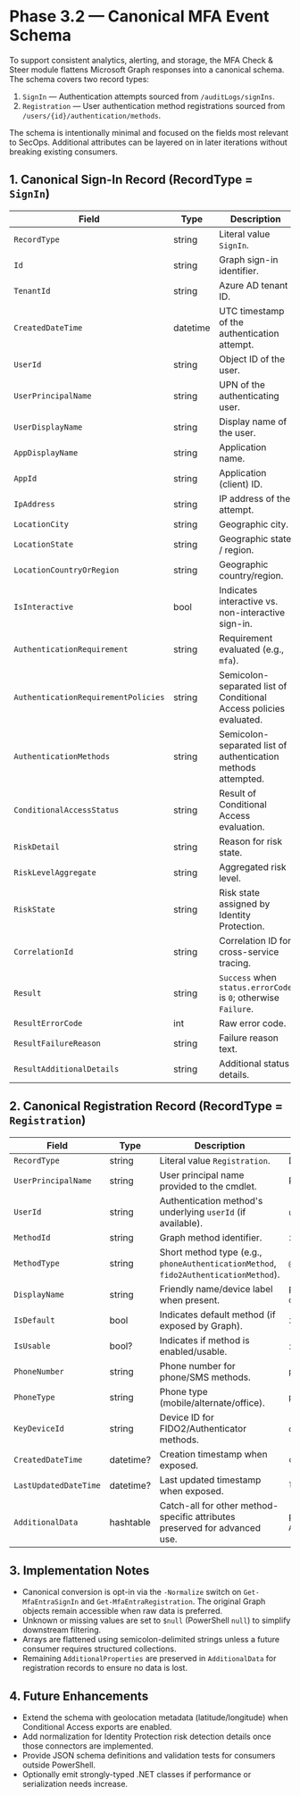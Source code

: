 # Phase 3.2 — Canonical MFA Event Schema

To support consistent analytics, alerting, and storage, the MFA Check & Steer module flattens Microsoft Graph responses into a canonical schema. The schema covers two record types:

1. `SignIn` — Authentication attempts sourced from `/auditLogs/signIns`.
2. `Registration` — User authentication method registrations sourced from `/users/{id}/authentication/methods`.

The schema is intentionally minimal and focused on the fields most relevant to SecOps. Additional attributes can be layered on in later iterations without breaking existing consumers.

## 1. Canonical Sign-In Record (RecordType = `SignIn`)
| Field | Type | Description | Source |
|-------|------|-------------|--------|
| `RecordType` | string | Literal value `SignIn`. | Derived |
| `Id` | string | Graph sign-in identifier. | `id` |
| `TenantId` | string | Azure AD tenant ID. | `userTenantId` (Graph) |
| `CreatedDateTime` | datetime | UTC timestamp of the authentication attempt. | `createdDateTime` |
| `UserId` | string | Object ID of the user. | `userId` |
| `UserPrincipalName` | string | UPN of the authenticating user. | `userPrincipalName` |
| `UserDisplayName` | string | Display name of the user. | `userDisplayName` |
| `AppDisplayName` | string | Application name. | `appDisplayName` |
| `AppId` | string | Application (client) ID. | `appId` |
| `IpAddress` | string | IP address of the attempt. | `ipAddress` |
| `LocationCity` | string | Geographic city. | `location.city` |
| `LocationState` | string | Geographic state / region. | `location.state` |
| `LocationCountryOrRegion` | string | Geographic country/region. | `location.countryOrRegion` |
| `IsInteractive` | bool | Indicates interactive vs. non-interactive sign-in. | `isInteractive` |
| `AuthenticationRequirement` | string | Requirement evaluated (e.g., `mfa`). | `authenticationRequirement` |
| `AuthenticationRequirementPolicies` | string | Semicolon-separated list of Conditional Access policies evaluated. | `authenticationRequirementPolicies` (joined) |
| `AuthenticationMethods` | string | Semicolon-separated list of authentication methods attempted. | `authenticationDetails[].authenticationMethod` |
| `ConditionalAccessStatus` | string | Result of Conditional Access evaluation. | `conditionalAccessStatus` |
| `RiskDetail` | string | Reason for risk state. | `riskDetail` |
| `RiskLevelAggregate` | string | Aggregated risk level. | `riskLevelAggregated` |
| `RiskState` | string | Risk state assigned by Identity Protection. | `riskState` |
| `CorrelationId` | string | Correlation ID for cross-service tracing. | `correlationId` |
| `Result` | string | `Success` when `status.errorCode` is `0`; otherwise `Failure`. | Derived from `status.*` |
| `ResultErrorCode` | int | Raw error code. | `status.errorCode` |
| `ResultFailureReason` | string | Failure reason text. | `status.failureReason` |
| `ResultAdditionalDetails` | string | Additional status details. | `status.additionalDetails` |

## 2. Canonical Registration Record (RecordType = `Registration`)
| Field | Type | Description | Source |
|-------|------|-------------|--------|
| `RecordType` | string | Literal value `Registration`. | Derived |
| `UserPrincipalName` | string | User principal name provided to the cmdlet. | Parameter |
| `UserId` | string | Authentication method's underlying `userId` (if available). | `userId` or parameter |
| `MethodId` | string | Graph method identifier. | `id` |
| `MethodType` | string | Short method type (e.g., `phoneAuthenticationMethod`, `fido2AuthenticationMethod`). | `@odata.type` (parsed) |
| `DisplayName` | string | Friendly name/device label when present. | Property or `displayName` |
| `IsDefault` | bool | Indicates default method (if exposed by Graph). | `isDefault` |
| `IsUsable` | bool? | Indicates if method is enabled/usable. | `isUsable`, `isEnabled` |
| `PhoneNumber` | string | Phone number for phone/SMS methods. | `phoneNumber` |
| `PhoneType` | string | Phone type (mobile/alternate/office). | `phoneType` |
| `KeyDeviceId` | string | Device ID for FIDO2/Authenticator methods. | `deviceId`, `keyId` |
| `CreatedDateTime` | datetime? | Creation timestamp when exposed. | `createdDateTime` |
| `LastUpdatedDateTime` | datetime? | Last updated timestamp when exposed. | `lastUpdatedDateTime` |
| `AdditionalData` | hashtable | Catch-all for other method-specific attributes preserved for advanced use. | Remaining `AdditionalProperties` |

## 3. Implementation Notes
- Canonical conversion is opt-in via the `-Normalize` switch on `Get-MfaEntraSignIn` and `Get-MfaEntraRegistration`. The original Graph objects remain accessible when raw data is preferred.
- Unknown or missing values are set to `$null` (PowerShell `null`) to simplify downstream filtering.
- Arrays are flattened using semicolon-delimited strings unless a future consumer requires structured collections.
- Remaining `AdditionalProperties` are preserved in `AdditionalData` for registration records to ensure no data is lost.

## 4. Future Enhancements
- Extend the schema with geolocation metadata (latitude/longitude) when Conditional Access exports are enabled.
- Add normalization for Identity Protection risk detection details once those connectors are implemented.
- Provide JSON schema definitions and validation tests for consumers outside PowerShell.
- Optionally emit strongly-typed .NET classes if performance or serialization needs increase.
